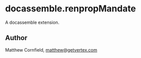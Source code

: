 # docassemble.renpropMandate

A docassemble extension.

## Author

Matthew Cornfield, matthew@getvertex.com

